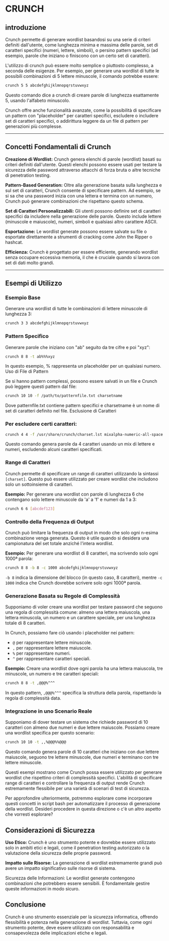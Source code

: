 # CRUNCH

## introduzione 
Crunch permette di generare wordlist basandosi su una serie di criteri definiti dall'utente, come lunghezza minima e massima delle parole, set di caratteri specifici (numeri, lettere, simboli), o persino pattern specifici (ad esempio, parole che iniziano o finiscono con un certo set di caratteri).

L'utilizzo di crunch può essere molto semplice o piuttosto complesso, a seconda delle esigenze. Per esempio, per generare una wordlist di tutte le possibili combinazioni di 5 lettere minuscole, il comando potrebbe essere:

```bash
crunch 5 5 abcdefghijklmnopqrstuvwxyz
```
Questo comando dice a crunch di creare parole di lunghezza esattamente 5, usando l'alfabeto minuscolo.

Crunch offre anche funzionalità avanzate, come la possibilità di specificare un pattern con "placeholder" per caratteri specifici, escludere o includere set di caratteri specifici, o addirittura leggere da un file di pattern per generazioni più complesse.

---

## Concetti Fondamentali di Crunch

**Creazione di Wordlist:** Crunch genera elenchi di parole (wordlist) basati su criteri definiti dall'utente. Questi elenchi possono essere usati per testare la sicurezza delle password attraverso attacchi di forza bruta o altre tecniche di penetration testing.

**Pattern-Based Generation:** Oltre alla generazione basata sulla lunghezza e sul set di caratteri, Crunch consente di specificare pattern. Ad esempio, se si sa che una password inizia con una lettera e termina con un numero, Crunch può generare combinazioni che rispettano questo schema.

**Set di Caratteri Personalizzabili:** Gli utenti possono definire set di caratteri specifici da includere nella generazione delle parole. Questo include lettere (minuscole e maiuscole), numeri, simboli e qualsiasi altro carattere ASCII.

**Esportazione:** Le wordlist generate possono essere salvate su file o esportate direttamente a strumenti di cracking come John the Ripper o hashcat.

**Efficienza:** Crunch è progettato per essere efficiente, generando wordlist senza occupare eccessiva memoria, il che è cruciale quando si lavora con set di dati molto grandi.

---

## Esempi di Utilizzo
### Esempio Base

Generare una wordlist di tutte le combinazioni di lettere minuscole di lunghezza 3:


```bash
crunch 3 3 abcdefghijklmnopqrstuvwxyz
```
### Pattern Specifico

Generare parole che iniziano con "ab" seguito da tre cifre e poi "xyz":

```bash
crunch 8 8 -t ab%%%xyz
```
In questo esempio, % rappresenta un placeholder per un qualsiasi numero.
Uso di File di Pattern

Se si hanno pattern complessi, possono essere salvati in un file e Crunch può leggere questi pattern dal file:


```bash
crunch 10 10 -f /path/to/patternfile.txt charsetname
```
Dove patternfile.txt contiene pattern specifici e charsetname è un nome di set di caratteri definito nel file.
Esclusione di Caratteri

### Per escludere certi caratteri:

```bash
crunch 4 4 -f /usr/share/crunch/charset.lst mixalpha-numeric-all-space -o START -e END
```
Questo comando genera parole da 4 caratteri usando un mix di lettere e numeri, escludendo alcuni caratteri specificati.

### Range di Caratteri
Crunch permette di specificare un range di caratteri utilizzando la sintassi `[charset]`. Questo può essere utilizzato per creare wordlist che includono solo un sottoinsieme di caratteri.

**Esempio:**
Per generare una wordlist con parole di lunghezza 6 che contengano solo lettere minuscole da 'a' a 'f' e numeri da 1 a 3:

```bash
crunch 6 6 [abcdef123]
```

### Controllo della Frequenza di Output
Crunch può limitare la frequenza di output in modo che solo ogni n-esima combinazione venga generata. Questo è utile quando si desidera una campionatura del set totale anziché l'intera wordlist.

**Esempio:**
Per generare una wordlist di 8 caratteri, ma scrivendo solo ogni 1000ª parola:

```bash
crunch 8 8 -b 8 -c 1000 abcdefghijklmnopqrstuvwxyz
```

`-b 8` indica la dimensione del blocco (in questo caso, 8 caratteri), mentre `-c 1000` indica che Crunch dovrebbe scrivere solo ogni 1000ª parola.

### Generazione Basata su Regole di Complessità
Supponiamo di voler creare una wordlist per testare password che seguono una regola di complessità comune: almeno una lettera maiuscola, una lettera minuscola, un numero e un carattere speciale, per una lunghezza totale di 8 caratteri.

In Crunch, possiamo fare ciò usando i placeholder nei pattern:
- `@` per rappresentare lettere minuscole.
- `,` per rappresentare lettere maiuscole.
- `%` per rappresentare numeri.
- `^` per rappresentare caratteri speciali.

**Esempio:**
Creare una wordlist dove ogni parola ha una lettera maiuscola, tre minuscole, un numero e tre caratteri speciali:

```bash
crunch 8 8 -t ,@@@%^^^
```

In questo pattern, `,@@@%^^^` specifica la struttura della parola, rispettando la regola di complessità data.

### Integrazione in uno Scenario Reale
Supponiamo di dover testare un sistema che richiede password di 10 caratteri con almeno due numeri e due lettere maiuscole. Possiamo creare una wordlist specifica per questo scenario:

```bash
crunch 10 10 -t ,,%@@@%%@@@
```

Questo comando genera parole di 10 caratteri che iniziano con due lettere maiuscole, seguono tre lettere minuscole, due numeri e terminano con tre lettere minuscole.

Questi esempi mostrano come Crunch possa essere utilizzato per generare wordlist che rispettino criteri di complessità specifici. L'abilità di specificare range di caratteri e controllare la frequenza di output rende Crunch estremamente flessibile per una varietà di scenari di test di sicurezza.

Per approfondire ulteriormente, potremmo esplorare come incorporare questi concetti in script bash per automatizzare il processo di generazione della wordlist. Desideri procedere in questa direzione o c'è un altro aspetto che vorresti esplorare?

## Considerazioni di Sicurezza

**Uso Etico:** Crunch è uno strumento potente e dovrebbe essere utilizzato solo in ambiti etici e legali, come il penetration testing autorizzato o la valutazione della sicurezza delle proprie password.

**Impatto sulle Risorse:** La generazione di wordlist estremamente grandi può avere un impatto significativo sulle risorse di sistema.

Sicurezza delle Informazioni: Le wordlist generate contengono combinazioni che potrebbero essere sensibili. È fondamentale gestire queste informazioni in modo sicuro.

## Conclusione

Crunch è uno strumento essenziale per la sicurezza informatica, offrendo flessibilità e potenza nella generazione di wordlist. Tuttavia, come ogni strumento potente, deve essere utilizzato con responsabilità e consapevolezza delle implicazioni etiche e legali.